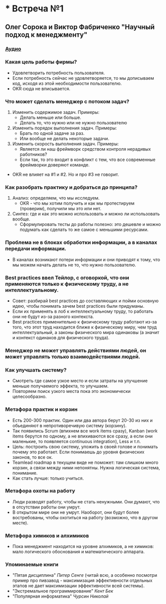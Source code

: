 # * Встреча №1

## Олег Сорока и Виктор Фабриченко "Научный подход к менеджменту"

### [Аудио](https://soundcloud.com/oleg-soroka/vstrecha-1)

### Какая цель работы фирмы?

- Удовлетворить потребность пользователя.
- Если потребность сейчас не удовлетворяется, то мы дописываем код, исходя из этой необходимости пользователю.
- OKR сюда не вписывается.

### Что может сделать менеджер с потоком задач?

1. Изменить содержимое задач. Примеры:
    - Делать меньше или больше.
    - Делать то, что нужно или не нужно пользователю
1. Изменить порядок выполнения задач. Примеры:
    - Брать по одной задаче за раз.
    - Или вообще не делать некоторые задачи.
1. Изменить скорость выполнения задач. Примеры:
    - Является ли наш фреймворк средством контроля нерадивых работников?
    - Если так, то это входит в конфликт с тем, что все современные фреймворки доверяют команде.
- OKR не влияет на #1 и #2. Но и про #3 не говорит.

### Как разобрать практику и добраться до принципа?

1. Анализ: определяем, что мы исследуем.
    - OKR - что мы хотим получить и как мы протестируем (проверим), получили мы это или нет.
1. Синтез: где и как это можно использовать и можно ли использовать вообще.
    - Сформулировать тесты до работы полезно: это дешевле и можно подумать как сделать то же самое с меньшими ресурсами.

### Проблема не в блоках обработки информации, а в каналах передачи информации.

- В каналах возникают потери информации и они приводят к тому, что мы можем начать делать не то, что нужно пользователю.

### Best practices ввел Тейлор, с оговоркой, что они применяются только к физическому труду, а не интеллектуальному.

- Совет: разбирай best practices до составляющих и пойми основную идею, чтобы понимать зачем best practices были придуманы.
- Если их применять в лоб к интеллектуальному труду, то работать они не будут из-за разного контекста.
- Best practices применительно к физическому труду работают из-за того, что этот труд находится ближе к физическому миру, чем труд интеллектуальный, а законы физического мира одинаковы (а значит и контекст одинаков для физического труда).

### Менеджер не может управлять действиями людей, он может управлять только взаимодействиями людей.

### Как улучшать систему?

- Смотреть где самое узкое место и если затраты на улучшение меньше получаемого эффекта, то улучшаем.
- Повторяем поиск узкого места пока это экономически целесообразно.

### Метафора практик и корзин

- Есть 200-300 практик. Один или два автора берут 20-30 из них и обьединяют в непротиворечивую систему (корзину).
- Так появились Scrum (впихнем все work items сразу), Kanban (work items берутся по одному, а не впихиваются все сразу, а если они маленькие, то появляется continuous integration), Less и т.п.
- Цель: построить свою систему, уложить в своей голове и понимать почему это работает. Если понимаешь до уровня физических законов, то все ок.
- Teamlead roadmap в текущем виде не поможет: там слишком много корзин, а связи между ними непонятны. Нужна логическая система, понимание.
- Как стать лучше: только учиться.

### Метафора охоты на работу

- Люди разводят работу, чтобы не стать ненужными. Они думают, что в отсутствии работы они умрут.
- В открытом мире они не умрут. Наоборот, они будут более востребованы, чтобы охотиться на работу (возможно, что в другом месте).

### Метафора химиков и алхимиков

- Пока  менеджмент находится на уровне алхимиков, а не химиков: мало логического обоснования и математического аппарата.

### Упоминаемые книги

- "Пятая дисциплина" *Питер Сенге* (читай всю, а особенно посмотри пример про пивзавод - максимизация эффективности отдельных этапов не дает максимизации эффективности всей системы).
- "Экстремальное программирование" *Кент Бек*
- "Популярная информатика" *Чурсин Николай*
